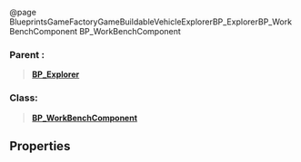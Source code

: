 @page BlueprintsGameFactoryGameBuildableVehicleExplorerBP_ExplorerBP_WorkBenchComponent BP_WorkBenchComponent
### Parent :
<b><a href="_blueprints_game_factory_game_buildable_vehicle_explorer_b_p__explorer.html"><blockquote>BP_Explorer</blockquote></a></b>
### Class:
<b><a href="_blueprints_game_factory_game_buildable-shared_work_bench_b_p__work_bench_component.html"><blockquote>BP_WorkBenchComponent</blockquote></a></b>
## Properties
